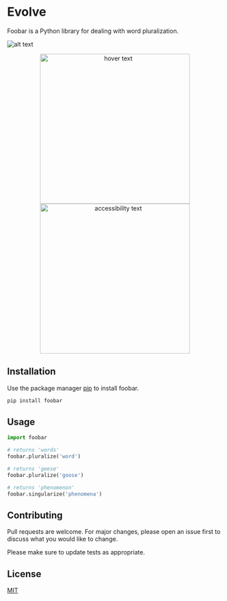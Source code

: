 # Evolve

Foobar is a Python library for dealing with word pluralization.

![alt text](https://github.com/Erwanp-python-game/Evolve/tree/main/Evolve_python/flug.png)
<p align="center">
  <img src="https://github.com/Erwanp-python-game/Evolve/tree/main/Evolve_python/flug.png" width="350" title="hover text">
  <img src="https://github.com/Erwanp-python-game/Evolve/tree/main/Evolve_python/flug.png" width="350" alt="accessibility text">
</p>

## Installation

Use the package manager [pip](https://pip.pypa.io/en/stable/) to install foobar.

```bash
pip install foobar
```

## Usage

```python
import foobar

# returns 'words'
foobar.pluralize('word')

# returns 'geese'
foobar.pluralize('goose')

# returns 'phenomenon'
foobar.singularize('phenomena')
```

## Contributing
Pull requests are welcome. For major changes, please open an issue first to discuss what you would like to change.

Please make sure to update tests as appropriate.

## License
[MIT](https://choosealicense.com/licenses/mit/)
